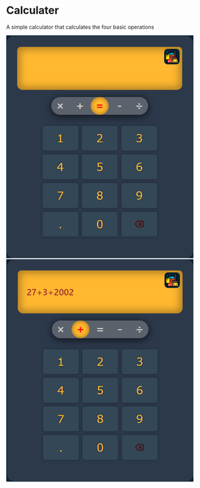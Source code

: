 # Calculater
A simple calculator that calculates the four basic operations

<img src="./readmePic/1.png" width="500">
<img src="./readmePic/2.png" width="500">

